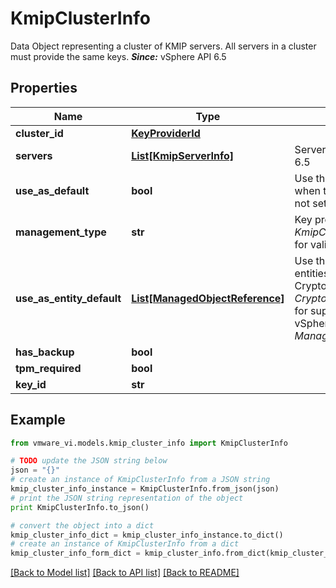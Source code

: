 # KmipClusterInfo

Data Object representing a cluster of KMIP servers.  All servers in a cluster must provide the same keys.  ***Since:*** vSphere API 6.5 

## Properties
Name | Type | Description | Notes
------------ | ------------- | ------------- | -------------
**cluster_id** | [**KeyProviderId**](KeyProviderId.md) |  | 
**servers** | [**List[KmipServerInfo]**](KmipServerInfo.md) | Servers in this cluster.  ***Since:*** vSphere API 6.5  | [optional] 
**use_as_default** | **bool** | Use this cluster as default for system wide, when the optional CryptoKeyId.providerId is not set.  ***Since:*** vSphere API 6.5  | 
**management_type** | **str** | Key provider management type.  See *KmipClusterInfoKmsManagementType_enum* for valid values.  ***Since:*** vSphere API 7.0  | [optional] 
**use_as_entity_default** | [**List[ManagedObjectReference]**](ManagedObjectReference.md) | Use this cluster as default for the managed entities, when the optional CryptoKeyId.providerId is not set.  See *CryptoManagerKmip.SetDefaultKmsCluster* for supported managed entity type.  ***Since:*** vSphere API 7.0  Refers instances of *ManagedEntity*.  | [optional] 
**has_backup** | **bool** |  | [optional] 
**tpm_required** | **bool** |  | [optional] 
**key_id** | **str** |  | [optional] 

## Example

```python
from vmware_vi.models.kmip_cluster_info import KmipClusterInfo

# TODO update the JSON string below
json = "{}"
# create an instance of KmipClusterInfo from a JSON string
kmip_cluster_info_instance = KmipClusterInfo.from_json(json)
# print the JSON string representation of the object
print KmipClusterInfo.to_json()

# convert the object into a dict
kmip_cluster_info_dict = kmip_cluster_info_instance.to_dict()
# create an instance of KmipClusterInfo from a dict
kmip_cluster_info_form_dict = kmip_cluster_info.from_dict(kmip_cluster_info_dict)
```
[[Back to Model list]](../README.md#documentation-for-models) [[Back to API list]](../README.md#documentation-for-api-endpoints) [[Back to README]](../README.md)


